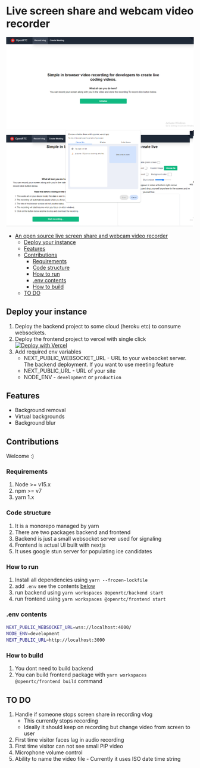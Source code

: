 # Live screen share and webcam video recorder

![Dashboard](screenshot.png)
![SelectTab](screenshot2.png)
- [An open source live screen share and webcam video recorder](#an-open-source-live-screen-share-and-webcam-video-recorder)
  - [Deploy your instance](#deploy-your-instance)
  - [Features](#features)
  - [Contributions](#contributions)
    - [Requirements](#requirements)
    - [Code structure](#code-structure)
    - [How to run](#how-to-run)
    - [.env contents](#env-contents)
    - [How to build](#how-to-build)
  - [TO DO](#to-do)

## Deploy your instance

1. Deploy the backend project to some cloud (heroku etc) to consume websockets.
1. Deploy the frontend project to vercel with single click [![Deploy with Vercel](https://vercel.com/button)](https://vercel.com/new/git/external?repository-url=https%3A%2F%2Fgithub.com%2Ftechnikhil314%2Fnext-webrtc)
1. Add required env variables
   - NEXT_PUBLIC_WEBSOCKET_URL - URL to your websocket server. The backend deployment. If you want to use meeting feature
   - NEXT_PUBLIC_URL - URL of your site
   - NODE_ENV - `development` or `production`

## Features

- Background removal
- Virtual backgrounds
- Background blur

## Contributions

Welcome :)

### Requirements

1. Node >= v15.x
2. npm >= v7
3. yarn 1.x

### Code structure

1. It is a monorepo managed by yarn
2. There are two packages backend and frontend
3. Backend is just a small websocket server used for signaling
4. Frontend is actual UI built with nextjs
5. It uses google stun server for populating ice candidates

### How to run

1. Install all dependencies using `yarn --frozen-lockfile`
2. add `.env` see the contents [below](#env-contents)
3. run backend using `yarn workspaces @openrtc/backend start`
4. run frontend using `yarn workspaces @openrtc/frontend start`

### .env contents

```bash
NEXT_PUBLIC_WEBSOCKET_URL=wss://localhost:4000/
NODE_ENV=development
NEXT_PUBLIC_URL=http://localhost:3000
```

### How to build

1. You dont need to build backend
1. You can build frontend package with `yarn workspaces @openrtc/frontend build` command

## TO DO

1. Handle if someone stops screen share in recording vlog
   - This currently stops recording
   - Ideally it should keep on recording but change video from screen to user
1. First time visitor faces lag in audio recording
1. First time visitor can not see small PiP video
1. Microphone volume control
1. Ability to name the video file - Currently it uses ISO date time string
